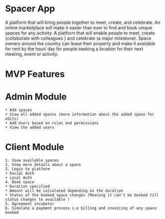 # Spacer App

A platform that will bring people together to meet, create, and celebrate. An online marketplace will make it easier than ever to find and book unique spaces for any activity.
A platform that will enable people to meet, create (collaborate with colleagues ) and celebrate (a major milestone). Space owners around the country can lease their property and make it available for rent by the hour/ day for people seeking a location for their next meeting, event or activity. 

# MVP Features

# Admin Module
    • Add spaces
    • View all added spaces (more information about the added space for edits)
    • Add Users based on roles and permissions
    • View the added users 

# Client Module
    1. View available spaces
    2. View more details about a space
    3. Login to platform
    • Social Auth
    • Local Auth
    4. Book space
    • Duration specified
    • Amount will be calculated depending on the duration
    • Status of the booked space changes (Meaning it can't be booked till status changes to available )
    5. Agreement incubator 
    6. Simulate a payment process i.e billing and invoicing of any space booked

